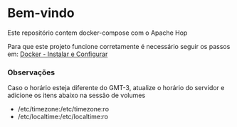 # Bem-vindo

Este repositório contem docker-compose com o Apache Hop

Para que este projeto funcione corretamente é necessário seguir os passos em: [Docker - Instalar e Configurar](https://github.com/pauloricardoferreira/docker_instalar_configurar)

### **Observações**
Caso o horário esteja diferente do GMT-3, atualize o horário do servidor e adicione os itens abaixo na sessão de volumes
- /etc/timezone:/etc/timezone:ro
- /etc/localtime:/etc/localtime:ro
